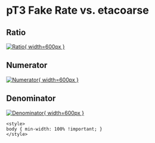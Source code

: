 # pT3 Fake Rate vs. etacoarse

## Ratio

[![Ratio](../mtv/var/pT3_fakerate_etacoarse.png){ width=600px }](../mtv/var/pT3_fakerate_etacoarse.pdf)

## Numerator

[![Numerator](../mtv/num/pT3_fakerate_etacoarse_num.png){ width=600px }](../mtv/num/pT3_fakerate_etacoarse_num.pdf)

## Denominator

[![Denominator](../mtv/den/pT3_fakerate_etacoarse_den.png){ width=600px }](../mtv/den/pT3_fakerate_etacoarse_den.pdf)


``` {=html}
<style>
body { min-width: 100% !important; }
</style>
```
